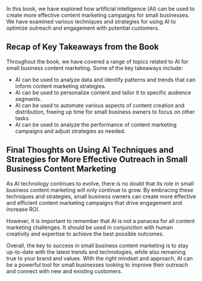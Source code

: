 
In this book, we have explored how artificial intelligence (AI) can be used to create more effective content marketing campaigns for small businesses. We have examined various techniques and strategies for using AI to optimize outreach and engagement with potential customers.

Recap of Key Takeaways from the Book
------------------------------------

Throughout the book, we have covered a range of topics related to AI for small business content marketing. Some of the key takeaways include:

* AI can be used to analyze data and identify patterns and trends that can inform content marketing strategies.
* AI can be used to personalize content and tailor it to specific audience segments.
* AI can be used to automate various aspects of content creation and distribution, freeing up time for small business owners to focus on other tasks.
* AI can be used to analyze the performance of content marketing campaigns and adjust strategies as needed.

Final Thoughts on Using AI Techniques and Strategies for More Effective Outreach in Small Business Content Marketing
--------------------------------------------------------------------------------------------------------------------

As AI technology continues to evolve, there is no doubt that its role in small business content marketing will only continue to grow. By embracing these techniques and strategies, small business owners can create more effective and efficient content marketing campaigns that drive engagement and increase ROI.

However, it is important to remember that AI is not a panacea for all content marketing challenges. It should be used in conjunction with human creativity and expertise to achieve the best possible outcomes.

Overall, the key to success in small business content marketing is to stay up-to-date with the latest trends and technologies, while also remaining true to your brand and values. With the right mindset and approach, AI can be a powerful tool for small businesses looking to improve their outreach and connect with new and existing customers.